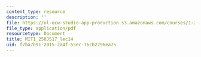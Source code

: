 ```yaml
---
content_type: resource
description: ''
file: https://ol-ocw-studio-app-production.s3.amazonaws.com/courses/1-258j-public-transportation-systems-spring-2017/f7ba7b9120152a4f55ec76cb2296ea75_MIT1_258JS17_lec14.pdf
file_type: application/pdf
resourcetype: Document
title: MIT1_258JS17_lec14
uid: f7ba7b91-2015-2a4f-55ec-76cb2296ea75
---
```

